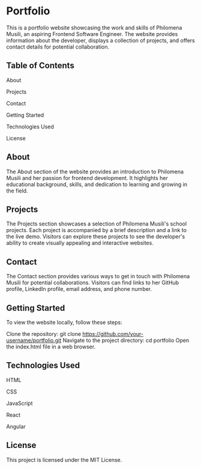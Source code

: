 # Portfolio
This is a portfolio website showcasing the work and skills of Philomena Musili, an aspiring Frontend Software Engineer. The website provides information about the developer, displays a collection of projects, and offers contact details for potential collaboration.

## Table of Contents
About

Projects

Contact

Getting Started

Technologies Used

License
## About
The About section of the website provides an introduction to Philomena Musili and her passion for frontend development. It highlights her educational background, skills, and dedication to learning and growing in the field.

## Projects
The Projects section showcases a selection of Philomena Musili's school projects. Each project is accompanied by a brief description and a link to the live demo. Visitors can explore these projects to see the developer's ability to create visually appealing and interactive websites.

## Contact
The Contact section provides various ways to get in touch with Philomena Musili for potential collaborations. Visitors can find links to her GitHub profile, LinkedIn profile, email address, and phone number.

## Getting Started
To view the website locally, follow these steps:

Clone the repository: git clone https://github.com/your-username/portfolio.git
Navigate to the project directory: cd portfolio
Open the index.html file in a web browser.
## Technologies Used
HTML

CSS

JavaScript

React

Angular
## License

This project is licensed under the MIT License.
